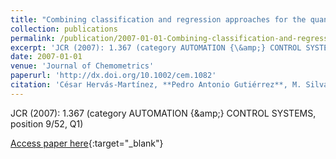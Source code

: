 ```yaml
---
title: "Combining classification and regression approaches for the quantification of highly overlapping capillary electrophoresis peaks by using evolutionary sigmoidal and product unit neural networks"
collection: publications
permalink: /publication/2007-01-01-Combining-classification-and-regression-approaches-for-the-quantification-of-highly-overlapping-capillary-electrophoresis-peaks-by-using-evolutionary-sigmoidal-and-product-unit-neural-networks
excerpt: 'JCR (2007): 1.367 (category AUTOMATION {\&amp;} CONTROL SYSTEMS, position 9/52, Q1)'
date: 2007-01-01
venue: 'Journal of Chemometrics'
paperurl: 'http://dx.doi.org/10.1002/cem.1082'
citation: 'César Hervás-Martínez, **Pedro Antonio Gutiérrez**, M. Silva, J.M Serrano, &quot;Combining classification and regression approaches for the quantification of highly overlapping capillary electrophoresis peaks by using evolutionary sigmoidal and product unit neural networks.&quot; Journal of Chemometrics, Vol. 21(12), 2007, pp.567--577.'
---
```

JCR (2007): 1.367 (category AUTOMATION {\&amp;} CONTROL SYSTEMS, position 9/52, Q1)

[Access paper here](http://dx.doi.org/10.1002/cem.1082){:target="_blank"}
